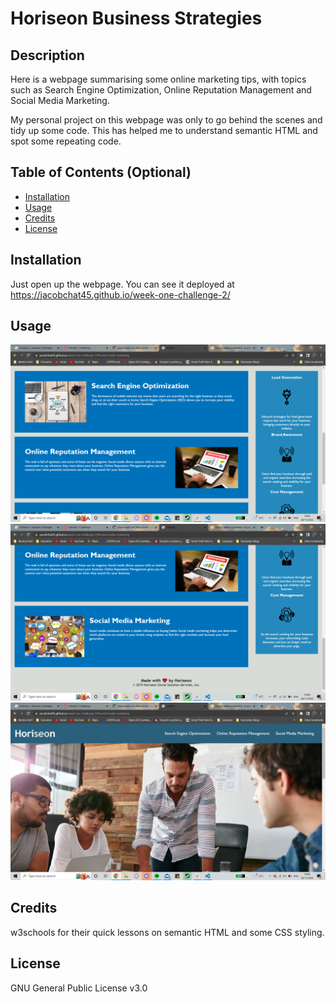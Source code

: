 # Horiseon Business Strategies

## Description

Here is a webpage summarising some online marketing tips, with topics such as Search Engine Optimization, Online Reputation Management and Social Media Marketing.

 My personal project on this webpage was only to go behind the scenes and tidy up some code. This has helped me to understand semantic HTML and spot some repeating code.


## Table of Contents (Optional)

- [Installation](#installation)
- [Usage](#usage)
- [Credits](#credits)
- [License](#license)

## Installation

Just open up the webpage. You can see it deployed at https://jacobchat45.github.io/week-one-challenge-2/



## Usage



![screenshot of the webpage](Assets/images/2022-11-28%20(1).png?raw=true)
![screenshot of the webpage](Assets/images/2022-11-28%20(2).png?raw=true)
![screenshot of the webpage](Assets/images/2022-11-28.png?raw=true)



## Credits

w3schools for their quick lessons on semantic HTML and some CSS styling.



## License

GNU General Public License v3.0

